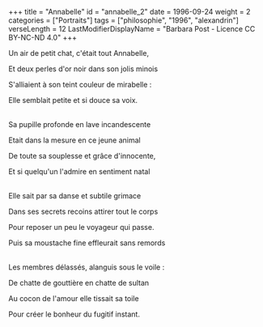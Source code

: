 +++
title = "Annabelle"
id = "annabelle_2"
date = 1996-09-24
weight = 2
categories = ["Portraits"]
tags = ["philosophie", "1996", "alexandrin"]
verseLength = 12
LastModifierDisplayName = "Barbara Post - Licence CC BY-NC-ND 4.0"
+++

Un air de petit chat, c'était tout Annabelle,

Et deux perles d'or noir dans son jolis minois

S'alliaient à son teint couleur de mirabelle :

Elle semblait petite et si douce sa voix.

 \
Sa pupille profonde en lave incandescente

Etait dans la mesure en ce jeune animal

De toute sa souplesse et grâce d'innocente,

Et si quelqu'un l'admire en sentiment natal

 \
Elle sait par sa danse et subtile grimace

Dans ses secrets recoins attirer tout le corps

Pour reposer un peu le voyageur qui passe.

Puis sa moustache fine effleurait sans remords

 \
Les membres délassés, alanguis sous le voile :

De chatte de gouttière en chatte de sultan

Au cocon de l'amour elle tissait sa toile

Pour créer le bonheur du fugitif instant.

